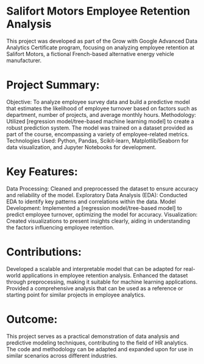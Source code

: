 # Salifort Motors Employee Retention Analysis
This project was developed as part of the Grow with Google Advanced Data Analytics Certificate program, focusing on analyzing employee retention at Salifort Motors, a fictional French-based alternative energy vehicle manufacturer.

# Project Summary:

Objective: To analyze employee survey data and build a predictive model that estimates the likelihood of employee turnover based on factors such as department, number of projects, and average monthly hours.
Methodology: Utilized [regression model/tree-based machine learning model] to create a robust prediction system. The model was trained on a dataset provided as part of the course, encompassing a variety of employee-related metrics.
Technologies Used: Python, Pandas, Scikit-learn, Matplotlib/Seaborn for data visualization, and Jupyter Notebooks for development.

# Key Features:

Data Processing: Cleaned and preprocessed the dataset to ensure accuracy and reliability of the model.
Exploratory Data Analysis (EDA): Conducted EDA to identify key patterns and correlations within the data.
Model Development: Implemented a [regression model/tree-based model] to predict employee turnover, optimizing the model for accuracy.
Visualization: Created visualizations to present insights clearly, aiding in understanding the factors influencing employee retention.

# Contributions:

Developed a scalable and interpretable model that can be adapted for real-world applications in employee retention analysis.
Enhanced the dataset through preprocessing, making it suitable for machine learning applications.
Provided a comprehensive analysis that can be used as a reference or starting point for similar projects in employee analytics.

# Outcome:
This project serves as a practical demonstration of data analysis and predictive modeling techniques, contributing to the field of HR analytics. The code and methodology can be adapted and expanded upon for use in similar scenarios across different industries.
